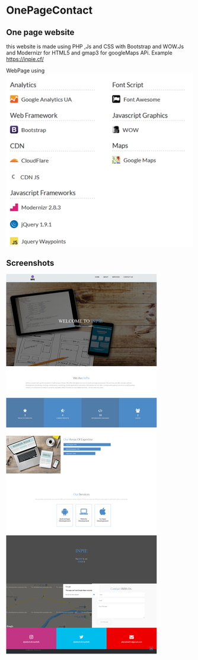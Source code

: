 # OnePageContact

## One page website
this website is made using PHP ,Js and CSS with Bootstrap and WOW.Js and Modernizr for HTML5 and gmap3 for googleMaps APi.
Example https://inpie.cf/

WebPage using
![Alt text](/pics/framworks.png?raw=true "Page")



## Screenshots
![Alt text](/pics/InPie.jpg?raw=true "Page")
